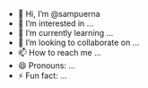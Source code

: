- 👋 Hi, I’m @sampuerna
- 👀 I’m interested in ...
- 🌱 I’m currently learning ...
- 💞️ I’m looking to collaborate on ...
- 📫 How to reach me ...
- 😄 Pronouns: ...
- ⚡ Fun fact: ...

<!---
sampuerna/sampuerna is a ✨ special ✨ repository because its `README.md` (this file) appears on your GitHub profile.
You can click the Preview link to take a look at your changes.
--->

